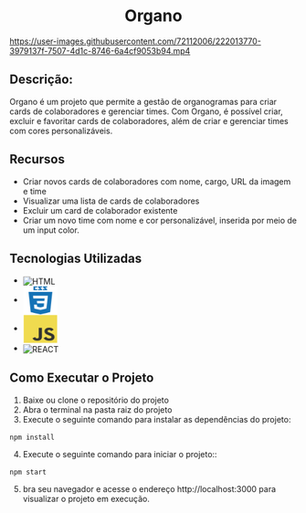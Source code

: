 <h1 align="center">
  Organo
</h1>

<p align="center">
  
https://user-images.githubusercontent.com/72112006/222013770-3979137f-7507-4d1c-8746-6a4cf9053b94.mp4
  
</p>

## Descrição:
Organo é um projeto que permite a gestão de organogramas para criar cards de colaboradores e gerenciar times. Com Organo, é possível criar, excluir e favoritar cards de colaboradores, além de criar e gerenciar times com cores personalizáveis.


## Recursos
* Criar novos cards de colaboradores com nome, cargo, URL da imagem e time
* Visualizar uma lista de cards de colaboradores
* Excluir um card de colaborador existente
* Criar um novo time com nome e cor personalizável, inserida por meio de um input color.

## Tecnologias Utilizadas
* <img align="center" alt="HTML" height="50" width="60" src="https://cdn.jsdelivr.net/gh/devicons/devicon/icons/html5/html5-plain-wordmark.svg">
* <img align="center" alt="CSS" height="50" width="60" src="https://github.com/devicons/devicon/blob/master/icons/css3/css3-plain-wordmark.svg">
* <img align="center" alt="JAVASCRIPT" height="50" width="60" src="https://github.com/devicons/devicon/blob/master/icons/javascript/javascript-original.svg">
* <img align="center" alt="REACT" height="50" width="60" src="https://cdn.jsdelivr.net/gh/devicons/devicon/icons/react/react-original-wordmark.svg">

## Como Executar o Projeto
1. Baixe ou clone o repositório do projeto
2. Abra o terminal na pasta raiz do projeto
3. Execute o seguinte comando para instalar as dependências do projeto:
```
npm install
```
4. Execute o seguinte comando para iniciar o projeto::
```
npm start
```
5. bra seu navegador e acesse o endereço http://localhost:3000 para visualizar o projeto em execução.
